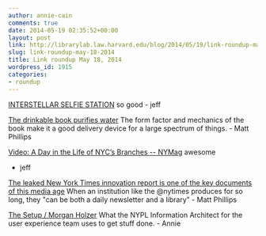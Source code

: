 ```yaml
---
author: annie-cain
comments: true
date: 2014-05-19 02:35:52+00:00
layout: post
link: http://librarylab.law.harvard.edu/blog/2014/05/19/link-roundup-may-18-2014/
slug: link-roundup-may-18-2014
title: Link roundup May 18, 2014
wordpress_id: 1915
categories:
- roundup
---
```


[INTERSTELLAR SELFIE STATION](http://interstellarselfiestation.com/)
so good - jeff

[The drinkable book purifies water](http://www.designboom.com/technology/the-drinkable-book-cleans-purifies-water-with-advanced-filtering-paper-05-06-2014/)
The form factor and mechanics of the book make it a good delivery device for a large spectrum of things. - Matt Phillips

[Video: A Day in the Life of NYC’s Branches -- NYMag](http://nymag.com/daily/intelligencer/2014/05/libraries-now-new-york-video.html)
awesome
- jeff

[The leaked New York Times innovation report is one of the key documents of this media age](http://www.niemanlab.org/2014/05/the-leaked-new-york-times-innovation-report-is-one-of-the-key-documents-of-this-media-age/)
When an institution like the @nytimes produces for so long, they "can be both a daily newsletter and a library" - Matt Phillips

[The Setup / Morgan Holzer](http://morgan.holzer.usesthis.com/)
What the NYPL Information Architect for the user experience team uses to get stuff done. - Annie
